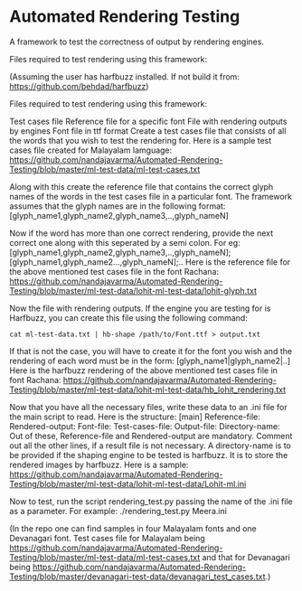 Automated Rendering Testing
===========================

A framework to test the correctness of output by rendering engines.

Files required to test rendering using this framework:

(Assuming the user has harfbuzz installed. If not build it from: https://github.com/behdad/harfbuzz)

Files required to test rendering using this framework:

Test cases file Reference file for a specific font File with rendering outputs by engines Font file in ttf format Create a test cases file that consists of all the words that you wish to test the rendering for. Here is a sample test cases file created for Malayalam lamguage: https://github.com/nandajavarma/Automated-Rendering-Testing/blob/master/ml-test-data/ml-test-cases.txt

Along with this create the reference file that contains the correct glyph names of the words in the test cases file in a particular font. The framework assumes that the glyph names are in the following format: [glyph_name1,glyph_name2,glyph_name3,..,glyph_nameN]

Now if the word has more than one correct rendering, provide the next correct one along with this seperated by a semi colon. For eg: [glyph_name1,glyph_name2,glyph_name3,..,glyph_nameN];[glyph_name1,glyph_name2...,glyph_nameN];.. Here is the reference file for the above mentioned test cases file in the font Rachana: https://github.com/nandajavarma/Automated-Rendering-Testing/blob/master/ml-test-data/lohit-ml-test-data/lohit-glyph.txt

Now the file with rendering outputs. If the engine you are testing for is Harfbuzz, you can create this file using the following command:

	cat ml-test-data.txt | hb-shape /path/to/Font.ttf > output.txt

If that is not the case, you will have to create it for the font you wish and the rendering of each word must be in the form: [glyph_name1|glyph_name2|..] Here is the harfbuzz rendering of the above mentioned test cases file in font Rachana: https://github.com/nandajavarma/Automated-Rendering-Testing/blob/master/ml-test-data/lohit-ml-test-data/hb_lohit_rendering.txt

Now that you have all the necessary files, write these data to an .ini file for the main script to read. Here is the structure:
	[main]
    Reference-file: 
    Rendered-output: 
    Font-file: 
    Test-cases-file: 
    Output-file: 
    Directory-name: 
Out of these, Reference-file and Rendered-output are mandatory. Comment out all the other lines, if a result file is not necessary. A directory-name is to be provided if the shaping engine to be tested is harfbuzz. It is to store the rendered images by harfbuzz. Here is a sample: https://github.com/nandajavarma/Automated-Rendering-Testing/blob/master/ml-test-data/lohit-ml-test-data/Lohit-ml.ini 

Now to test, run the script rendering_test.py passing the name of the .ini file as a parameter.
For example:
	./rendering_test.py Meera.ini

(In the repo one can find samples in four Malayalam fonts and one Devanagari font. Test cases file for Malayalam being https://github.com/nandajavarma/Automated-Rendering-Testing/blob/master/ml-test-data/ml-test-cases.txt and that for Devanagari being https://github.com/nandajavarma/Automated-Rendering-Testing/blob/master/devanagari-test-data/devanagari_test_cases.txt.)
